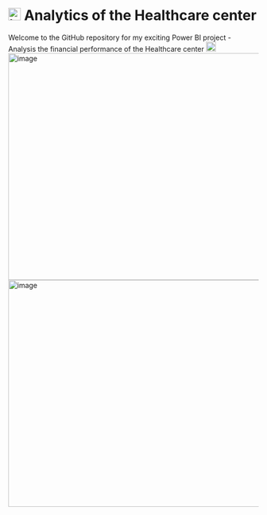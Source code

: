 # <img width="25" height="25" alt="image" src="https://github.com/user-attachments/assets/0d6b8573-170b-4ebd-b469-c1a7263a3c23" /> Analytics of the Healthcare center
Welcome to the GitHub repository for my exciting Power BI project - Analysis the financial performance of the Healthcare center <img width="20" height="20" alt="image" src="https://github.com/user-attachments/assets/2ad13dce-d7a9-4f22-90c1-b4fc355697b4" />
<img width="818" height="456" alt="image" src="https://github.com/user-attachments/assets/474bef16-bbf3-431f-be3d-11f6fbf1270c" />
<img width="818" height="456" alt="image" src="https://github.com/user-attachments/assets/7e98fde3-7688-4680-ad89-c357bc410c82" />



